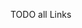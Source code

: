 [//]: # (This file was generated from: doc/templates/04-Links.mdt using the documentation_builder package on: 2021-08-26 20:14:16.833842.)


TODO all Links